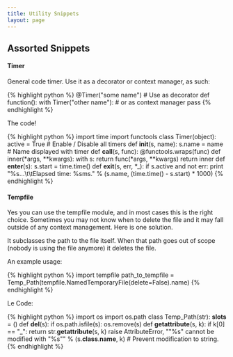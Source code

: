 ```yaml
---
title: Utility Snippets
layout: page
---
```

## Assorted Snippets

#### Timer

General code timer. Use it as a decorator or context manager, as such:

{% highlight python %}
@Timer("some name") # Use as decorator
def function():
    with Timer("other name"): # or as context manager
        pass
{% endhighlight %}

The code!

{% highlight python %}
import time
import functools
class Timer(object):
    active = True # Enable / Disable all timers
    def __init__(s, name):
        s.name = name # Name displayed with timer
    def __call__(s, func):
        @functools.wraps(func)
        def inner(*args, **kwargs):
            with s:
                return func(*args, **kwargs)
        return inner
    def __enter__(s): s.start = time.time()
    def __exit__(s, err, *_):
        if s.active and not err:
            print "%s...\t\tElapsed time: %sms." % (s.name, (time.time() - s.start) * 1000)
{% endhighlight %}


#### Tempfile

Yes you can use the tempfile module, and in most cases this is the right choice.
Sometimes you may not know when to delete the file and it may fall outside of any context management. Here is one solution.

It subclasses the path to the file itself. When that path goes out of scope (nobody is using the file anymore) it deletes the file.

An example usage:

{% highlight python %}
import tempfile
path_to_tempfile = Temp_Path(tempfile.NamedTemporaryFile(delete=False).name)
{% endhighlight %}

Le Code:

{% highlight python %}
import os
import os.path
class Temp_Path(str):
    __slots__ = ()
    def __del__(s):
        if os.path.isfile(s): os.remove(s)
    def __getattribute__(s, k):
        if k[0] == "_": return str.__getattribute__(s, k)
        raise AttributeError, "\"%s\" cannot be modified with \"%s\"" % (s.__class__.__name__, k) # Prevent modification to string.
{% endhighlight %}
